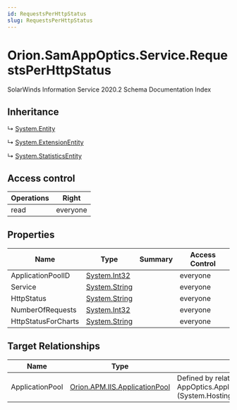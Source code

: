 ```yaml
---
id: RequestsPerHttpStatus
slug: RequestsPerHttpStatus
---
```


# Orion.SamAppOptics.Service.RequestsPerHttpStatus

SolarWinds Information Service 2020.2 Schema Documentation Index

## Inheritance

↳ [System.Entity](./../System/Entity)

↳ [System.ExtensionEntity](./../System/ExtensionEntity)

↳ [System.StatisticsEntity](./../System/StatisticsEntity)

## Access control

| Operations | Right |
| ------ | ------ |
| read | everyone |

## Properties

| Name | Type | Summary | Access Control |
| ------ | ------ | ------ | ------ |
| ApplicationPoolID | [System.Int32](https://docs.microsoft.com/en-us/dotnet/api/system.int32) |  | everyone |
| Service | [System.String](https://docs.microsoft.com/en-us/dotnet/api/system.string) |  | everyone |
| HttpStatus | [System.String](https://docs.microsoft.com/en-us/dotnet/api/system.string) |  | everyone |
| NumberOfRequests | [System.Int32](https://docs.microsoft.com/en-us/dotnet/api/system.int32) |  | everyone |
| HttpStatusForCharts | [System.String](https://docs.microsoft.com/en-us/dotnet/api/system.string) |  | everyone |

## Target Relationships

| Name | Type | Notes |
| ------ | ------ | ------ |
| ApplicationPool | [Orion.APM.IIS.ApplicationPool](./../Orion.APM.IIS/ApplicationPool) | Defined by relationship AppOptics.ApplicationPoolToHttpStatus (System.Hosting) |

